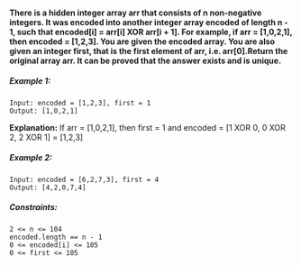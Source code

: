 #### There is a hidden integer array arr that consists of n non-negative integers. It was encoded into another integer array encoded of length n - 1, such that encoded[i] = arr[i] XOR arr[i + 1]. For example, if arr = [1,0,2,1], then encoded = [1,2,3]. You are given the encoded array. You are also given an integer first, that is the first element of arr, i.e. arr[0].Return the original array arr. It can be proved that the answer exists and is unique.

##### Example 1:
````
Input: encoded = [1,2,3], first = 1
Output: [1,0,2,1]
````
**Explanation:** If arr = [1,0,2,1], then first = 1 and encoded = [1 XOR 0, 0 XOR 2, 2 XOR 1] = [1,2,3]

##### Example 2:
````
Input: encoded = [6,2,7,3], first = 4
Output: [4,2,0,7,4]
 ````

##### Constraints:
````
2 <= n <= 104
encoded.length == n - 1
0 <= encoded[i] <= 105
0 <= first <= 105
````
